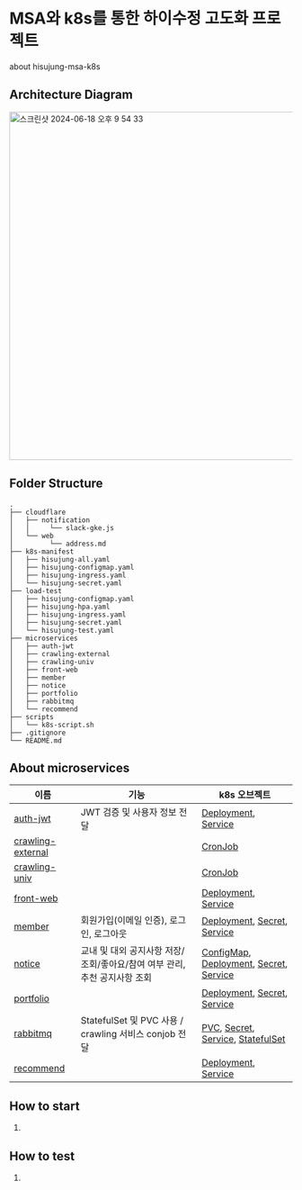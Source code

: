 # MSA와 k8s를 통한 하이수정 고도화 프로젝트
about hisujung-msa-k8s

## Architecture Diagram
<img width="619" alt="스크린샷 2024-06-18 오후 9 54 33" src="https://github.com/hi-sujung/hisujung-msa-k8s/assets/100345983/ff795ff0-68f7-4a73-bb42-f09593655db4">

## Folder Structure
```
.
├── cloudflare
│   ├── notification
│   │     └── slack-gke.js
│   └── web
│         └── address.md
├── k8s-manifest
│   ├── hisujung-all.yaml
│   ├── hisujung-configmap.yaml
│   ├── hisujung-ingress.yaml
│   └── hisujung-secret.yaml
├── load-test
│   ├── hisujung-configmap.yaml
│   ├── hisujung-hpa.yaml
│   ├── hisujung-ingress.yaml
│   ├── hisujung-secret.yaml
│   └── hisujung-test.yaml
├── microservices
│   ├── auth-jwt
│   ├── crawling-external
│   ├── crawling-univ
│   ├── front-web
│   ├── member
│   ├── notice
│   ├── portfolio
│   ├── rabbitmq
│   └── recommend
├── scripts
│   └── k8s-script.sh
├── .gitignore
└── README.md
```

## About microservices
| 이름                 | 기능                                          | k8s 오브젝트                               |
|---------------------|---------------------------------------------|------------------------------------------|
| [auth-jwt](https://github.com/hi-sujung/msa-auth-jwt) | JWT 검증 및 사용자 정보 전달                      | [Deployment](https://github.com/hi-sujung/hisujung-msa-k8s/blob/main/k8s-manifest/auth-jwt/deployment.yaml), [Service](https://github.com/hi-sujung/hisujung-msa-k8s/blob/main/k8s-manifest/auth-jwt/service.yaml) |
| [crawling-external](https://github.com/hi-sujung/msa-crawling-external) |                                             | [CronJob](https://github.com/hi-sujung/hisujung-msa-k8s/blob/main/k8s-manifest/crawling-external/cronjob.yaml) |
| [crawling-univ](https://github.com/hi-sujung/msa-crawling-univ) |                                             | [CronJob](https://github.com/hi-sujung/hisujung-msa-k8s/blob/main/k8s-manifest/crawling-univ/cronjob.yaml) |
| [front-web ](https://github.com/hi-sujung/msa-front-web) |                                             | [Deployment](https://github.com/hi-sujung/hisujung-msa-k8s/blob/main/k8s-manifest/front-web/deployment.yaml), [Service](https://github.com/hi-sujung/hisujung-msa-k8s/blob/main/k8s-manifest/front-web/service.yaml) |
| [member](https://github.com/hi-sujung/msa-member) | 회원가입(이메일 인증), 로그인, 로그아웃                     | [Deployment](https://github.com/hi-sujung/hisujung-msa-k8s/blob/main/k8s-manifest/member/deployment.yaml), [Secret](https://github.com/hi-sujung/hisujung-msa-k8s/blob/main/k8s-manifest/member/secret.yaml), [Service](https://github.com/hi-sujung/hisujung-msa-k8s/blob/main/k8s-manifest/member/service.yaml) |
| [notice](https://github.com/hi-sujung/msa-notice) | 교내 및 대외 공지사항 저장/조회/좋아요/참여 여부 관리, 추천 공지사항 조회 | [ConfigMap](https://github.com/hi-sujung/hisujung-msa-k8s/blob/main/k8s-manifest/notice/configmap.yaml), [Deployment](https://github.com/hi-sujung/hisujung-msa-k8s/blob/main/k8s-manifest/notice/deployment.yaml), [Secret](https://github.com/hi-sujung/hisujung-msa-k8s/blob/main/k8s-manifest/notice/secret.yaml), [Service](https://github.com/hi-sujung/hisujung-msa-k8s/blob/main/k8s-manifest/notice/service.yaml) |
| [portfolio](https://github.com/hi-sujung/msa-portfolio) |                                             | [Deployment](https://github.com/hi-sujung/hisujung-msa-k8s/blob/main/k8s-manifest/portfolio/deployment.yaml), [Secret](https://github.com/hi-sujung/hisujung-msa-k8s/blob/main/k8s-manifest/portfolio/secret.yaml), [Service](https://github.com/hi-sujung/hisujung-msa-k8s/blob/main/k8s-manifest/portfolio/service.yaml) |
| [rabbitmq](https://github.com/hi-sujung/msa-rabbitmq) |    StatefulSet 및 PVC 사용 / crawling 서비스 conjob 전달                                     | [PVC](https://github.com/hi-sujung/hisujung-msa-k8s/blob/main/k8s-manifest/rabbitmq/pvc.yaml), [Secret](https://github.com/hi-sujung/hisujung-msa-k8s/blob/main/k8s-manifest/rabbitmq/secret.yaml), [Service](https://github.com/hi-sujung/hisujung-msa-k8s/blob/main/k8s-manifest/rabbitmq/service.yaml), [StatefulSet](https://github.com/hi-sujung/hisujung-msa-k8s/blob/main/k8s-manifest/rabbitmq/statefulset.yaml) |
| [recommend](https://github.com/hi-sujung/msa-recommend) |                                             | [Deployment](https://github.com/hi-sujung/hisujung-msa-k8s/blob/main/k8s-manifest/recommend/deployment.yaml), [Service](https://github.com/hi-sujung/hisujung-msa-k8s/blob/main/k8s-manifest/recommend/service.yaml) |


## How to start
1.


## How to test
1. 


